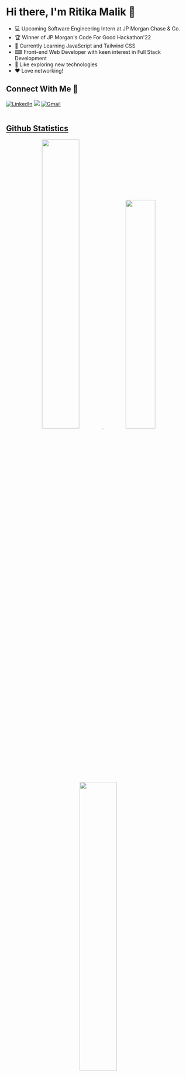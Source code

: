 # Hi there, I'm Ritika Malik 👋
* 💻 Upcoming Software Engineering Intern at JP Morgan Chase & Co.
* 🏆 Winner of JP Morgan's Code For Good Hackathon'22
* 📝 Currently Learning JavaScript and Tailwind CSS
* ⌨ Front-end Web Developer with keen interest in Full Stack Development
* 💫 Like exploring new technologies
* ❤  Love networking!

## Connect With Me 🌟
<div>
<a  href="https://www.linkedin.com/in/ritika-malik-must/" target="_blank"><img alt="LinkedIn" src="https://img.shields.io/badge/linkedin%20-%230077B5.svg?&style=for-the-badge&logo=linkedin&logoColor=white" /></a>
<a href="https://twitter.com/ritikatwts" target="_blank"><img src="https://img.shields.io/badge/twitter-%2300acee.svg?&style=for-the-badge&logo=twitter&logoColor=white&alt=twitter" /></a>
<a href="mailto:ritikamalik100102@gmail.com"><img  alt="Gmail" src="https://img.shields.io/badge/Gmail-D14836?style=for-the-badge&logo=gmail&logoColor=white" /><a href="https://www.facebook.com/rohan.kulkarni.2520/" target="_blank">
</div>

<br>

## Github Statistics
<div align="center" >
<img width="45%" src="https://github-readme-stats.vercel.app/api?username=ritika728&show_icons=true"> <img width="40%" src="https://github-readme-stats.vercel.app/api/top-langs/?username=ritika728&layout=compact">
</div> 
<div align="center">
<img width="45%" src="https://github-readme-streak-stats.herokuapp.com/?user=ritika728&)"></div>
<br>


### Check out my [Portfolio](https://main--fluffy-cupcake-f1a396.netlify.app/) 🤩

